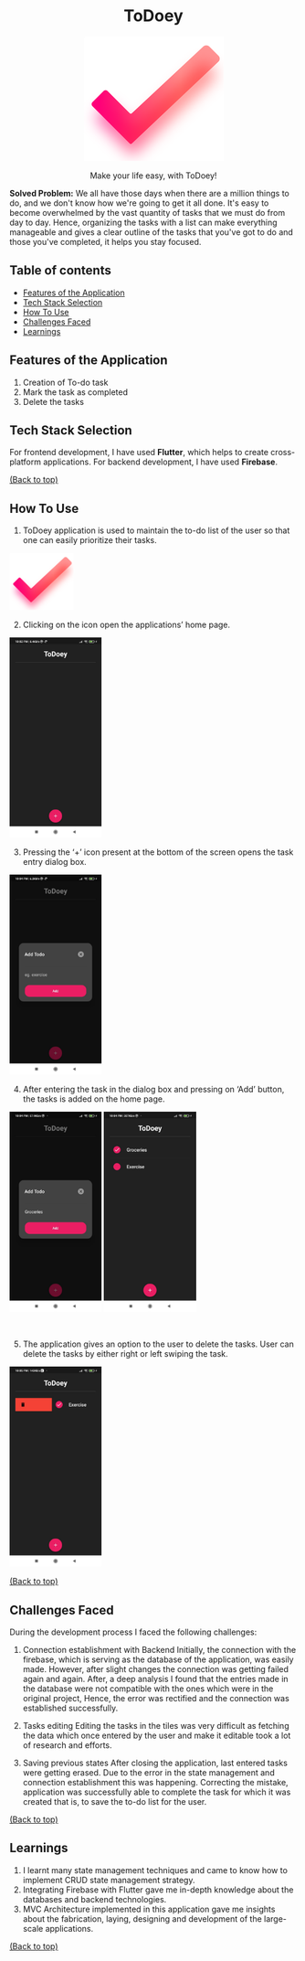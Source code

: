<h1 align="center">ToDoey</h1>
<!-- Add banner here -->
<p align = "center">
  <img src="assets/icon.png" />
</p>

<p align = "center">
  Make your life easy, with ToDoey!
</p>

<b>Solved Problem:</b> We all have those days when there are a million things to do, and we don't know how we're going to get it all done. It's easy to become overwhelmed by the vast quantity of tasks that we must do from day to day. Hence, organizing the tasks with a list can make everything manageable and gives a clear outline of the tasks that you've got to do and those you've completed, it helps you stay focused.

## Table of contents

- [Features of the Application](#features-of-the-application)
- [Tech Stack Selection](#tech-stack-selection)
- [How To Use](#how-to-use)
- [Challenges Faced](#challenges-faced)
- [Learnings](#learnings)

## Features of the Application

1. Creation of To-do task
2. Mark the task as completed
3. Delete the tasks

## Tech Stack Selection 

For frontend development, I have used <b>Flutter</b>, which helps to create cross-platform applications. For backend development, I have used <b>Firebase</b>.

[(Back to top)](#table-of-contents)

## How To Use

1. ToDoey application is used to maintain the to-do list of the user so that one can easily prioritize their tasks.

<img src="assets/icon.png" height="100px"> 

<br>

2. Clicking on the icon open the applications’ home page.

<img src="assets/HomeScreen.jpeg" height="350px"> 

<br>

3. Pressing the ‘+’ icon present at the bottom of the screen opens the task entry dialog box.

<img src="assets/TodoTile.jpeg" height="350px"> 

<br>

4. After entering the task in the dialog box and pressing on ‘Add’ button, the tasks is added on the home page.

<img src="assets/AddingTask.jpeg" height="350px">   <img src="assets/CompletingTask.jpeg" height="350px"> 

<br>

5. The application gives an option to the user to delete the tasks. User can delete the tasks by either right or left swiping the task.

<img src="assets/DeletingTask.jpeg" height="350px">

<br>

[(Back to top)](#table-of-contents)

## Challenges Faced

 During the development process I faced the following challenges: 

1. Connection establishment with Backend
Initially, the connection with the firebase, which is serving as the database of the application, was easily made. However, after slight changes the connection was getting failed again and again. After, a deep analysis I found that the entries made in the database were not compatible with the ones which were in the original project, Hence, the error was rectified and the connection was established successfully.

2. Tasks editing
Editing the tasks in the tiles was very difficult as fetching the data which once entered by the user and make it editable took a lot of research and efforts.

3. Saving previous states
After closing the application, last entered tasks were getting erased. Due to the error in the state management and connection establishment this was happening. Correcting the mistake, application was successfully able to complete the task for which it was created that is, to save the to-do list for the user.

[(Back to top)](#table-of-contents)

## Learnings

1. I learnt many state management techniques and came to know how to implement CRUD state management strategy.
2. Integrating Firebase with Flutter gave me in-depth knowledge about the databases and backend technologies.
3. MVC Architecture implemented in this application gave me insights about the fabrication, laying, designing and development of the large-scale applications.

[(Back to top)](#table-of-contents)
